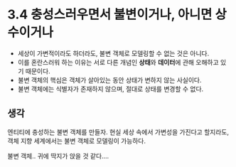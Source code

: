 # 3.4 충성스러우면서 불변이거나, 아니면 상수이거나
- 세상이 가변적이라도 하더라도, 불변 객체로 모델링할 수 없는 것은 아니다.
- 이를 혼란스러워 하는 이유는 서로 다른 개념인 **상태**와 **데이터**에 관해 오해하고 있기 때문이다.
- 불변 객체의 핵심은 객체가 살아있는 동안 상태가 변하지 않는 사실이다.
- 불변 객체에는 식별자가 존재하지 않으며, 절대로 상태를 변경할 수 없다.

## 생각
엔티티에 충성하는 불변 객체를 만들자. 현실 세상 속에서 가변성을 가진다고 할지라도, 객체 지향 세계에서는 불변 객체로 모델링이 가능하다.

불변 객체.. 귀에 딱지가 앉을 것 같다....